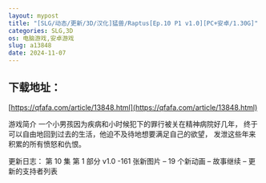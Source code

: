 ```yaml
---
layout: mypost
title: "[SLG/动态/更新/3D/汉化]猛兽/Raptus[Ep.10 P1 v1.0][PC+安卓/1.30G]"
categories: SLG,3D
os: 电脑游戏,安卓游戏
slug: a13848
date: 2024-11-07
---
```


## 下载地址：

[https://qfafa.com/article/13848.html](https://qfafa.com/article/13848.html)

游戏简介
一个小男孩因为疾病和小时候犯下的罪行被关在精神病院好几年，
终于可以自由地回到过去的生活，他迫不及待地想要满足自己的欲望，
发泄这些年来积累的所有愤怒和仇恨。

更新日志：
第 10 集 第 1 部分 v1.0
-161 张新图片
– 19 个新动画
– 故事继续
– 更新的支持者列表